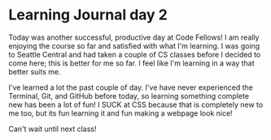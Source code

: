 # Learning Journal day 2  

Today was another successful, productive day at Code Fellows! I am really enjoying the course so far and satisfied with what I'm learning. I was going to Seattle Central and had taken a couple of CS classes before I decided to come here; this is better for me so far. I feel like I'm learning in a way that better suits me.  

I've learned a lot the past couple of day. I've have never experienced the Terminal, Git, and GitHub before today, so learning something complete new has been a lot of fun! I SUCK at CSS because that is completely new to me too, but its fun learning it and fun making a webpage look nice!  

Can't wait until next class!  
